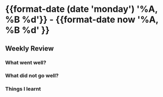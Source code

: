 # {{format-date (date 'monday') '%A, %B %d'}} - {{format-date now '%A, %B %d' }}

## Weekly Review

### What went well?

### What did not go well?

### Things I learnt
